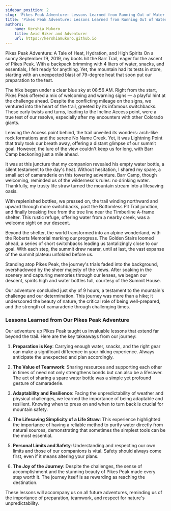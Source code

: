```yaml
---
sidebar_position: 2
slug: 'Pikes Peak Adventure: Lessons Learned from Running Out of Water'
title: 'Pikes Peak Adventure: Lessons Learned from Running Out of Water'
authors:
    name: Kershia Mukoro
    title: Avid Hiker and Adventurer
    url: https://kershiamukoro.github.io
---
```


Pikes Peak Adventure: A Tale of Heat, Hydration, and High Spirits
On a sunny September 19, 2019, my boots hit the Barr Trail, eager for the ascent of Pikes Peak. With a backpack brimming with 4 liters of water, snacks, and essentials, I felt ready for anything. Yet, the mountain had its tests in store, starting with an unexpected blast of 79-degree heat that soon put our preparation to the test.

<!--truncate-->

The hike began under a clear blue sky at 08:56 AM. Right from the start, Pikes Peak offered a mix of welcoming and warning signs — a playful hint at the challenge ahead. Despite the conflicting mileage on the signs, we ventured into the heart of the trail, greeted by its infamous switchbacks. These early twists and turns, leading to the Incline Access point, were a true test of our resolve, especially after my encounters with other Colorado giants.

Leaving the Access point behind, the trail unveiled its wonders: arch-like rock formations and the serene No Name Creek. Yet, it was Lightning Point that truly took our breath away, offering a distant glimpse of our summit goal. However, the lure of the view couldn't keep us for long, with Barr Camp beckoning just a mile ahead.

It was at this juncture that my companion revealed his empty water bottle, a silent testament to the day's heat. Without hesitation, I shared my spare, a small act of camaraderie on this towering adventure. Barr Camp, though welcoming, reminded us of the wilderness's rules: no drinking water. Thankfully, my trusty life straw turned the mountain stream into a lifesaving oasis.

With replenished bottles, we pressed on, the trail winding northward and upward through more switchbacks, past the Bottomless Pit Trail junction, and finally breaking free from the tree line near the Timberline A-frame shelter. This rustic refuge, offering water from a nearby creek, was a welcome sight on our descent.

Beyond the shelter, the world transformed into an alpine wonderland, with the Roberts Memorial marking our progress. The Golden Stairs loomed ahead, a series of short switchbacks leading us tantalizingly close to our goal. With each step, the summit drew nearer, until at last, the vast expanse of the summit plateau unfolded before us.

Standing atop Pikes Peak, the journey's trials faded into the background, overshadowed by the sheer majesty of the views. After soaking in the scenery and capturing memories through our lenses, we began our descent, spirits high and water bottles full, courtesy of the Summit House.

Our adventure concluded just shy of 9 hours, a testament to the mountain's challenge and our determination. This journey was more than a hike; it underscored the beauty of nature, the critical role of being well-prepared, and the strength of camaraderie through challenging times.

### Lessons Learned from Our Pikes Peak Adventure

Our adventure up Pikes Peak taught us invaluable lessons that extend far beyond the trail. Here are the key takeaways from our journey:

1. **Preparation is Key**: Carrying enough water, snacks, and the right gear can make a significant difference in your hiking experience. Always anticipate the unexpected and plan accordingly.

2. **The Value of Teamwork**: Sharing resources and supporting each other in times of need not only strengthens bonds but can also be a lifesaver. The act of sharing a spare water bottle was a simple yet profound gesture of camaraderie.

3. **Adaptability and Resilience**: Facing the unpredictability of weather and physical challenges, we learned the importance of being adaptable and resilient. Knowing when to press on and when to turn back is crucial for mountain safety.

4. **The Lifesaving Simplicity of a Life Straw**: This experience highlighted the importance of having a reliable method to purify water directly from natural sources, demonstrating that sometimes the simplest tools can be the most essential.

5. **Personal Limits and Safety**: Understanding and respecting our own limits and those of our companions is vital. Safety should always come first, even if it means altering your plans.

6. **The Joy of the Journey**: Despite the challenges, the sense of accomplishment and the stunning beauty of Pikes Peak made every step worth it. The journey itself is as rewarding as reaching the destination.


These lessons will accompany us on all future adventures, reminding us of the importance of preparation, teamwork, and respect for nature's unpredictability.
